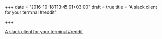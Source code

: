 +++
date = "2016-10-18T13:45:01+03:00"
draft = true
title = "A slack client for your terminal  #reddit"

+++

<p><a href="https://t.co/PYkNPAlcLF">A slack client for your terminal  #reddit</a></p>
